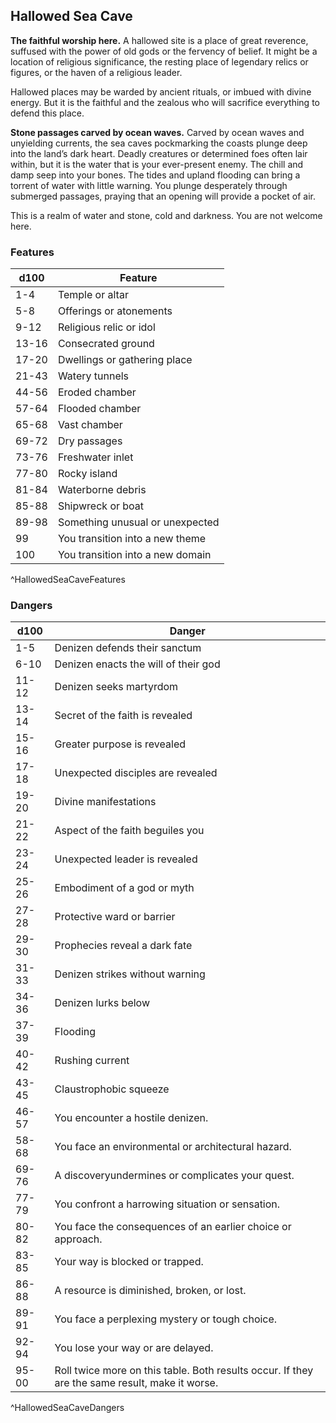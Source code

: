 ## Hallowed Sea Cave
**The faithful worship here.** A hallowed site is a place of great reverence, suffused with the power of old gods or the fervency of belief. It might be a location of religious significance, the resting place of legendary relics or figures, or the haven of a religious leader.

Hallowed places may be warded by ancient rituals, or imbued with divine energy. But it is the faithful and the zealous who will sacrifice everything to defend this place.

**Stone passages carved by ocean waves.** Carved by ocean waves and unyielding currents, the sea caves pockmarking the coasts plunge deep into the land’s dark heart. Deadly creatures or determined foes often lair within, but it is the water that is your ever-present enemy. The chill and damp seep into your bones. The tides and upland flooding can bring a torrent of water with little warning. You plunge desperately through submerged passages, praying that an opening will provide a pocket of air.

This is a realm of water and stone, cold and darkness. You are not welcome here.

### Features
| d100  | Feature  |
|-------|----------|
| 1-4 | Temple or altar  |
| 5-8 | Offerings or atonements  |
| 9-12 | Religious relic or idol  |
| 13-16 | Consecrated ground  |
| 17-20 | Dwellings or gathering place  |
| 21-43 | Watery tunnels  |
| 44-56 | Eroded chamber  |
| 57-64 | Flooded chamber  |
| 65-68 | Vast chamber  |
| 69-72 | Dry passages  |
| 73-76 | Freshwater inlet  |
| 77-80 | Rocky island  |
| 81-84 | Waterborne debris  |
| 85-88 | Shipwreck or boat  |
| 89-98 | Something unusual or unexpected  |
| 99 | You transition into a new theme  |
| 100 | You transition into a new domain  |
^HallowedSeaCaveFeatures

### Dangers
| d100  | Danger  |
|-------|----------|
| 1-5 | Denizen defends their sanctum  |
| 6-10 | Denizen enacts the will of their god  |
| 11-12 | Denizen seeks martyrdom  |
| 13-14 | Secret of the faith is revealed  |
| 15-16 | Greater purpose is revealed  |
| 17-18 | Unexpected disciples are revealed  |
| 19-20 | Divine manifestations  |
| 21-22 | Aspect of the faith beguiles you  |
| 23-24 | Unexpected leader is revealed  |
| 25-26 | Embodiment of a god or myth  |
| 27-28 | Protective ward or barrier  |
| 29-30 | Prophecies reveal a dark fate  |
| 31-33 | Denizen strikes without warning  |
| 34-36 | Denizen lurks below  |
| 37-39 | Flooding  |
| 40-42 | Rushing current  |
| 43-45 | Claustrophobic squeeze  |
| 46-57 | You encounter a hostile denizen.
| 58-68 | You face an environmental or architectural hazard.
| 69-76 | A discoveryundermines or complicates your quest.
| 77-79 | You confront a harrowing situation or sensation.
| 80-82 | You face the consequences of an earlier choice or approach.
| 83-85 | Your way is blocked or trapped.
| 86-88 | A resource is diminished, broken, or lost.
| 89-91 | You face a perplexing mystery or tough choice.
| 92-94 | You lose your way or are delayed.
| 95-00 | Roll twice more on this table. Both results occur. If they are the same result, make it worse.
^HallowedSeaCaveDangers

